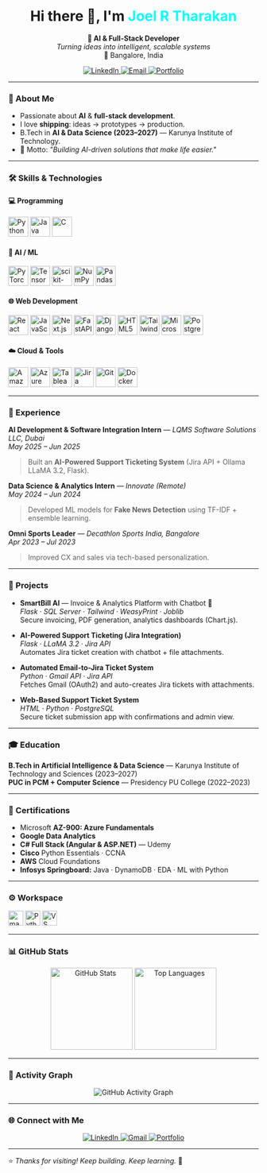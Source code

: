 <!-- Hero -->
<h1 align="center">Hi there 👋, I'm <span style="color:#00FFFF">Joel R Tharakan</span></h1>
<p align="center">
  <b>🚀 AI & Full-Stack Developer</b><br/>
  <i>Turning ideas into intelligent, scalable systems</i><br/>
  📍 Bangalore, India
</p>

<p align="center">
  <a href="https://www.linkedin.com/in/joel-r-tharakan/">
    <img alt="LinkedIn" src="https://img.shields.io/badge/LinkedIn-0A66C2?logo=linkedin&logoColor=white&style=for-the-badge" />
  </a>
  <a href="mailto:joelrtharakan@gmail.com">
    <img alt="Email" src="https://img.shields.io/badge/Email-D14836?logo=gmail&logoColor=white&style=for-the-badge" />
  </a>
  <a href="https://joeltharakanr.web.app/">
    <img alt="Portfolio" src="https://img.shields.io/badge/Portfolio-24292e?logo=githubpages&logoColor=white&style=for-the-badge" />
  </a>
</p>

---

### 🧠 About Me
- Passionate about **AI** & **full-stack development**.
- I love **shipping**: ideas → prototypes → production.
- B.Tech in **AI & Data Science (2023–2027)** — Karunya Institute of Technology.
- 💬 Motto: *"Building AI-driven solutions that make life easier."*

---

### 🛠️ Skills & Technologies

#### 💻 Programming
<p align="left">
  <img height="40" alt="Python" src="https://cdn.jsdelivr.net/gh/devicons/devicon/icons/python/python-original.svg"/>
  <img height="40" alt="Java" src="https://cdn.jsdelivr.net/gh/devicons/devicon/icons/java/java-original.svg"/>
  <img height="40" alt="C" src="https://cdn.jsdelivr.net/gh/devicons/devicon/icons/c/c-original.svg"/>
</p>

#### 🧠 AI / ML
<p align="left">
  <img height="40" alt="PyTorch" src="https://cdn.jsdelivr.net/gh/devicons/devicon/icons/pytorch/pytorch-original.svg"/>
  <img height="40" alt="TensorFlow" src="https://cdn.jsdelivr.net/gh/devicons/devicon/icons/tensorflow/tensorflow-original.svg"/>
  <img height="40" alt="scikit-learn" src="https://cdn.jsdelivr.net/gh/devicons/devicon/icons/scikitlearn/scikitlearn-original.svg"/>
  <img height="40" alt="NumPy" src="https://cdn.jsdelivr.net/gh/devicons/devicon/icons/numpy/numpy-original.svg"/>
  <img height="40" alt="Pandas" src="https://cdn.jsdelivr.net/gh/devicons/devicon/icons/pandas/pandas-original.svg"/>
</p>

#### 🌐 Web Development
<p align="left">
  <img height="40" alt="React" src="https://cdn.jsdelivr.net/gh/devicons/devicon/icons/react/react-original.svg"/>
  <img height="40" alt="JavaScript" src="https://cdn.jsdelivr.net/gh/devicons/devicon/icons/javascript/javascript-original.svg"/>
  <img height="40" alt="Next.js" src="https://cdn.simpleicons.org/nextdotjs/ffffff"/>
  <img height="40" alt="FastAPI" src="https://cdn.jsdelivr.net/gh/devicons/devicon/icons/fastapi/fastapi-original.svg"/>
  <img height="40" alt="Django" src="https://cdn.jsdelivr.net/gh/devicons/devicon/icons/django/django-plain.svg"/>
  <img height="40" alt="HTML5" src="https://cdn.jsdelivr.net/gh/devicons/devicon/icons/html5/html5-original.svg"/>
  <img height="40" alt="Tailwind CSS" src="https://cdn.jsdelivr.net/gh/devicons/devicon/icons/tailwindcss/tailwindcss-original.svg"/>
  <img height="40" alt="Microsoft SQL Server" src="https://cdn.jsdelivr.net/gh/devicons/devicon/icons/microsoftsqlserver/microsoftsqlserver-plain.svg"/>
  <img height="40" alt="PostgreSQL" src="https://cdn.jsdelivr.net/gh/devicons/devicon/icons/postgresql/postgresql-original.svg"/>
</p>

#### ☁️ Cloud & Tools
<p align="left">
  <!-- your preferred icons8 sources for AWS & Tableau -->
  <img height="40" alt="Amazon Web Services" src="https://img.icons8.com/color/48/amazon-web-services.png"/>
  <img height="40" alt="Azure" src="https://cdn.jsdelivr.net/gh/devicons/devicon/icons/azure/azure-original.svg"/>
  <img height="40" alt="Tableau" src="https://img.icons8.com/color/48/tableau-software.png"/>
  <img height="40" alt="Jira" src="https://cdn.jsdelivr.net/gh/devicons/devicon/icons/jira/jira-original.svg"/>
  <img height="40" alt="Git" src="https://cdn.jsdelivr.net/gh/devicons/devicon/icons/git/git-original.svg"/>
  <img height="40" alt="Docker" src="https://cdn.jsdelivr.net/gh/devicons/devicon/icons/docker/docker-original.svg"/>
</p>

---

### 💼 Experience
**AI Development & Software Integration Intern** — *LQMS Software Solutions LLC, Dubai*  
*May 2025 – Jun 2025*  
> Built an **AI-Powered Support Ticketing System** (Jira API + Ollama LLaMA 3.2, Flask).

**Data Science & Analytics Intern** — *Innovate (Remote)*  
*May 2024 – Jun 2024*  
> Developed ML models for **Fake News Detection** using TF-IDF + ensemble learning.

**Omni Sports Leader** — *Decathlon Sports India, Bangalore*  
*Apr 2023 – Jul 2023*  
> Improved CX and sales via tech-based personalization.

---

### 🧩 Projects
- **SmartBill AI** — Invoice & Analytics Platform with Chatbot 💬  
  *Flask · SQL Server · Tailwind · WeasyPrint · Joblib*  
  Secure invoicing, PDF generation, analytics dashboards (Chart.js).

- **AI-Powered Support Ticketing (Jira Integration)**  
  *Flask · LLaMA 3.2 · Jira API*  
  Automates Jira ticket creation with chatbot + file attachments.

- **Automated Email-to-Jira Ticket System**  
  *Python · Gmail API · Jira API*  
  Fetches Gmail (OAuth2) and auto-creates Jira tickets with attachments.

- **Web-Based Support Ticket System**  
  *HTML · Python · PostgreSQL*  
  Secure ticket submission app with confirmations and admin view.

---

### 🎓 Education
**B.Tech in Artificial Intelligence & Data Science** — Karunya Institute of Technology and Sciences (2023–2027)  
**PUC in PCM + Computer Science** — Presidency PU College (2022–2023)

---

### 📜 Certifications
- Microsoft **AZ-900: Azure Fundamentals**
- **Google Data Analytics**
- **C# Full Stack (Angular & ASP.NET)** — Udemy
- **Cisco** Python Essentials · CCNA
- **AWS** Cloud Foundations
- **Infosys Springboard:** Java · DynamoDB · EDA · ML with Python

---

### ⚙️ Workspace
<p>
  <img height="30" alt="macOS M3 Pro" src="https://img.shields.io/badge/macOS-M3%20Pro-000000?style=for-the-badge&logo=apple&logoColor=white"/>
  <img height="30" alt="Python 3.11" src="https://img.shields.io/badge/Python-3.11-blue?style=for-the-badge&logo=python&logoColor=white"/>
  <img height="30" alt="VS Code" src="https://img.shields.io/badge/VSCode-007ACC?style=for-the-badge&logo=visualstudiocode&logoColor=white"/>
</p>

---

### 📊 GitHub Stats
<p align="center">
  <img src="https://github-readme-stats.vercel.app/api?username=joelrtharakan&theme=tokyonight&show_icons=true&hide=issues" height="165" alt="GitHub Stats"/>
  <img src="https://github-readme-stats.vercel.app/api/top-langs/?username=joelrtharakan&layout=compact&theme=tokyonight" height="165" alt="Top Languages"/>
</p>

---

### 🚀 Activity Graph
<p align="center">
  <img alt="GitHub Activity Graph" src="https://github-readme-activity-graph.vercel.app/graph?username=joelrtharakan&bg_color=000000&color=00FFFF&line=00FFAA&point=FFFFFF&area=true&hide_border=true"/>
</p>

---

### 🌐 Connect with Me
<p align="center">
  <a href="https://www.linkedin.com/in/joel-r-tharakan/">
    <img alt="LinkedIn" src="https://img.shields.io/badge/LinkedIn-0A66C2?style=for-the-badge&logo=linkedin&logoColor=white" />
  </a>
  <a href="mailto:joelrtharakan@gmail.com">
    <img alt="Gmail" src="https://img.shields.io/badge/Gmail-D14836?style=for-the-badge&logo=gmail&logoColor=white" />
  </a>
  <a href="https://joeltharakanr.web.app/">
    <img alt="Portfolio" src="https://img.shields.io/badge/Portfolio-24292e?style=for-the-badge&logo=githubpages&logoColor=white" />
  </a>
</p>

---

⭐ *Thanks for visiting! Keep building. Keep learning.* 🚀
